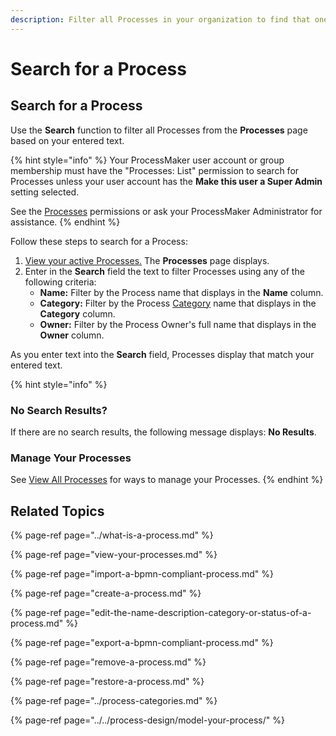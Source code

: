 ```yaml
---
description: Filter all Processes in your organization to find that one you need.
---
```


# Search for a Process

## Search for a Process

Use the **Search** function to filter all Processes from the **Processes** page based on your entered text.

{% hint style="info" %}
Your ProcessMaker user account or group membership must have the "Processes: List" permission to search for Processes unless your user account has the **Make this user a Super Admin** setting selected.

See the [Processes](../../../processmaker-administration/permission-descriptions-for-users-and-groups.md#processes) permissions or ask your ProcessMaker Administrator for assistance.
{% endhint %}

Follow these steps to search for a Process:

1. [View your active Processes.](./#view-your-processes) The **Processes** page displays.
2. Enter in the **Search** field the text to filter Processes using any of the following criteria:
   * **Name:** Filter by the Process name that displays in the **Name** column.
   * **Category:** Filter by the Process [Category](../process-categories.md) name that displays in the **Category** column.
   * **Owner:** Filter by the Process Owner's full name that displays in the **Owner** column.

As you enter text into the **Search** field, Processes display that match your entered text.

{% hint style="info" %}
### No Search Results?

If there are no search results, the following message displays: **No Results**.

### Manage Your Processes

See [View All Processes](view-your-processes.md#manage-your-processes) for ways to manage your Processes.
{% endhint %}

## Related Topics

{% page-ref page="../what-is-a-process.md" %}

{% page-ref page="view-your-processes.md" %}

{% page-ref page="import-a-bpmn-compliant-process.md" %}

{% page-ref page="create-a-process.md" %}

{% page-ref page="edit-the-name-description-category-or-status-of-a-process.md" %}

{% page-ref page="export-a-bpmn-compliant-process.md" %}

{% page-ref page="remove-a-process.md" %}

{% page-ref page="restore-a-process.md" %}

{% page-ref page="../process-categories.md" %}

{% page-ref page="../../process-design/model-your-process/" %}


